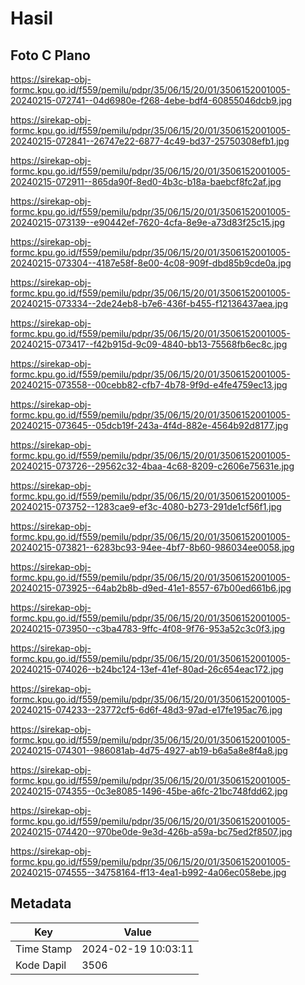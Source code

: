 # Hasil

## Foto C Plano

https://sirekap-obj-formc.kpu.go.id/f559/pemilu/pdpr/35/06/15/20/01/3506152001005-20240215-072741--04d6980e-f268-4ebe-bdf4-60855046dcb9.jpg

https://sirekap-obj-formc.kpu.go.id/f559/pemilu/pdpr/35/06/15/20/01/3506152001005-20240215-072841--26747e22-6877-4c49-bd37-25750308efb1.jpg

https://sirekap-obj-formc.kpu.go.id/f559/pemilu/pdpr/35/06/15/20/01/3506152001005-20240215-072911--865da90f-8ed0-4b3c-b18a-baebcf8fc2af.jpg

https://sirekap-obj-formc.kpu.go.id/f559/pemilu/pdpr/35/06/15/20/01/3506152001005-20240215-073139--e90442ef-7620-4cfa-8e9e-a73d83f25c15.jpg

https://sirekap-obj-formc.kpu.go.id/f559/pemilu/pdpr/35/06/15/20/01/3506152001005-20240215-073304--4187e58f-8e00-4c08-909f-dbd85b9cde0a.jpg

https://sirekap-obj-formc.kpu.go.id/f559/pemilu/pdpr/35/06/15/20/01/3506152001005-20240215-073334--2de24eb8-b7e6-436f-b455-f12136437aea.jpg

https://sirekap-obj-formc.kpu.go.id/f559/pemilu/pdpr/35/06/15/20/01/3506152001005-20240215-073417--f42b915d-9c09-4840-bb13-75568fb6ec8c.jpg

https://sirekap-obj-formc.kpu.go.id/f559/pemilu/pdpr/35/06/15/20/01/3506152001005-20240215-073558--00cebb82-cfb7-4b78-9f9d-e4fe4759ec13.jpg

https://sirekap-obj-formc.kpu.go.id/f559/pemilu/pdpr/35/06/15/20/01/3506152001005-20240215-073645--05dcb19f-243a-4f4d-882e-4564b92d8177.jpg

https://sirekap-obj-formc.kpu.go.id/f559/pemilu/pdpr/35/06/15/20/01/3506152001005-20240215-073726--29562c32-4baa-4c68-8209-c2606e75631e.jpg

https://sirekap-obj-formc.kpu.go.id/f559/pemilu/pdpr/35/06/15/20/01/3506152001005-20240215-073752--1283cae9-ef3c-4080-b273-291de1cf56f1.jpg

https://sirekap-obj-formc.kpu.go.id/f559/pemilu/pdpr/35/06/15/20/01/3506152001005-20240215-073821--6283bc93-94ee-4bf7-8b60-986034ee0058.jpg

https://sirekap-obj-formc.kpu.go.id/f559/pemilu/pdpr/35/06/15/20/01/3506152001005-20240215-073925--64ab2b8b-d9ed-41e1-8557-67b00ed661b6.jpg

https://sirekap-obj-formc.kpu.go.id/f559/pemilu/pdpr/35/06/15/20/01/3506152001005-20240215-073950--c3ba4783-9ffc-4f08-9f76-953a52c3c0f3.jpg

https://sirekap-obj-formc.kpu.go.id/f559/pemilu/pdpr/35/06/15/20/01/3506152001005-20240215-074026--b24bc124-13ef-41ef-80ad-26c654eac172.jpg

https://sirekap-obj-formc.kpu.go.id/f559/pemilu/pdpr/35/06/15/20/01/3506152001005-20240215-074233--23772cf5-6d6f-48d3-97ad-e17fe195ac76.jpg

https://sirekap-obj-formc.kpu.go.id/f559/pemilu/pdpr/35/06/15/20/01/3506152001005-20240215-074301--986081ab-4d75-4927-ab19-b6a5a8e8f4a8.jpg

https://sirekap-obj-formc.kpu.go.id/f559/pemilu/pdpr/35/06/15/20/01/3506152001005-20240215-074355--0c3e8085-1496-45be-a6fc-21bc748fdd62.jpg

https://sirekap-obj-formc.kpu.go.id/f559/pemilu/pdpr/35/06/15/20/01/3506152001005-20240215-074420--970be0de-9e3d-426b-a59a-bc75ed2f8507.jpg

https://sirekap-obj-formc.kpu.go.id/f559/pemilu/pdpr/35/06/15/20/01/3506152001005-20240215-074555--34758164-ff13-4ea1-b992-4a06ec058ebe.jpg


## Metadata

| Key        | Value               |
| ---------- | ------------------- |
| Time Stamp | 2024-02-19 10:03:11 |
| Kode Dapil | 3506                |



